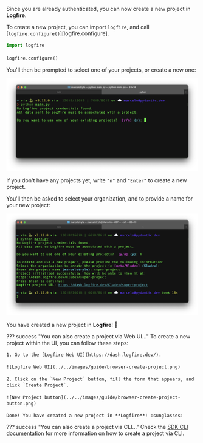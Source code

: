 Since you are already authenticated, you can now create a new project in **Logfire**.

To create a new project, you can import `logfire`, and call [`logfire.configure()`][logfire.configure].

```py
import logfire

logfire.configure()
```

You'll then be prompted to select one of your projects, or create a new one:

![Terminal with prompt to create a project](../../images/guide//terminal-create-project.png)

If you don't have any projects yet, write `"n"` and `"Enter"` to create a new project.

You'll then be asked to select your organization, and to provide a name for your new project:

![Terminal with prompt to create a project](../../images/guide/terminal-create-project-full.png)

You have created a new project in **Logfire**! :partying_face:

??? success "You can also create a project via Web UI..."
    To create a new project within the UI, you can follow these steps:

    1. Go to the [Logfire Web UI](https://dash.logfire.dev/).

    ![Logfire Web UI](../../images/guide/browser-create-project.png)

    2. Click on the `New Project` button, fill the form that appears, and click `Create Project`.

    ![New Project button](../../images/guide/browser-create-project-button.png)

    Done! You have created a new project in **Logfire**! :sunglasses:

??? success "You can also create a project via CLI..."
    Check the [SDK CLI documentation](../../reference/cli.md#create-projects-new) for more information on how to create a project via CLI.
